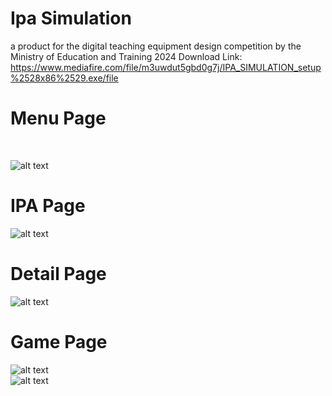 # Ipa Simulation
 a product for the digital teaching equipment design competition by the Ministry of Education and Training 2024
 Download Link: https://www.mediafire.com/file/m3uwdut5gbd0g7j/IPA_SIMULATION_setup%2528x86%2529.exe/file
 </br>
 <h1>Menu Page</h1>
  </br> 
  
![alt text](https://github.com/Tizun71/IPA-Simulation-Education-Product/blob/main/media/1.png)
</br>

 <h1>IPA Page</h1>

![alt text](https://github.com/Tizun71/IPA-Simulation-Education-Product/blob/main/media/2.png)
</br>
<h1>Detail Page</h1>


![alt text](https://github.com/Tizun71/IPA-Simulation-Education-Product/blob/main/media/3.png)
</br>
<h1>Game Page</h1>

![alt text](https://github.com/Tizun71/IPA-Simulation-Education-Product/blob/main/media/4.png)
</br>
![alt text](https://github.com/Tizun71/IPA-Simulation-Education-Product/blob/main/media/5.png)
